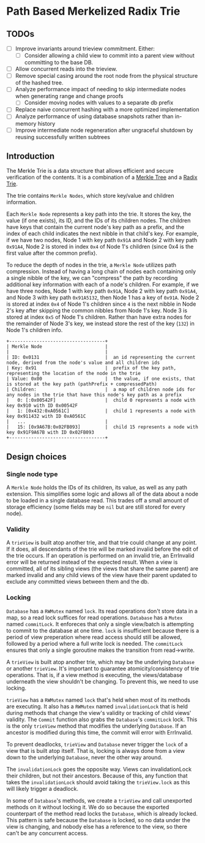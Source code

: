 # Path Based Merkelized Radix Trie

## TODOs

- [ ] Improve invariants around trieview commitment. Either:
  - [ ] Consider allowing a child view to commit into a parent view without committing to the base DB.
- [ ] Allow concurrent reads into the trieview.
- [ ] Remove special casing around the root node from the physical structure of the hashed tree.
- [ ] Analyze performance impact of needing to skip intermediate nodes when generating range and change proofs
  - [ ] Consider moving nodes with values to a separate db prefix
- [ ] Replace naive concurrent hashing with a more optimized implementation
- [ ] Analyze performance of using database snapshots rather than in-memory history
- [ ] Improve intermediate node regeneration after ungraceful shutdown by reusing successfully written subtrees

## Introduction

The Merkle Trie is a data structure that allows efficient and secure verification of the contents. It is a combination of a [Merkle Tree](https://en.wikipedia.org/wiki/Merkle_tree) and a [Radix Trie](https://en.wikipedia.org/wiki/Radix_tree).

The trie contains `Merkle Nodes`, which store key/value and children information.

Each `Merkle Node` represents a key path into the trie. It stores the key, the value (if one exists), its ID, and the IDs of its children nodes. The children have keys that contain the current node's key path as a prefix, and the index of each child indicates the next nibble in that child's key. For example, if we have two nodes, Node 1 with key path `0x91A` and Node 2 with key path `0x91A4`, Node 2 is stored in index `0x4` of Node 1's children (since 0x4 is the first value after the common prefix).

To reduce the depth of nodes in the trie, a `Merkle Node` utilizes path compression. Instead of having a long chain of nodes each containing only a single nibble of the key, we can "compress" the path by recording additional key information with each of a node's children. For example, if we have three nodes, Node 1 with key path `0x91A`, Node 2 with key path `0x91A4`, and Node 3 with key path `0x91A5132`, then Node 1 has a key of `0x91A`. Node 2 is stored at index `0x4` of Node 1's children since `4` is the next nibble in Node 2's key after skipping the common nibbles from Node 1's key. Node 3 is stored at index `0x5` of Node 1's children. Rather than have extra nodes for the remainder of Node 3's key, we instead store the rest of the key (`132`) in Node 1's children info.

```
+-----------------------------------+
| Merkle Node                       | 
|                                   |
| ID: 0x0131                        |  an id representing the current node, derived from the node's value and all children ids
| Key: 0x91                         |  prefix of the key path, representing the location of the node in the trie
| Value: 0x00                       |  the value, if one exists, that is stored at the key path (pathPrefix + compressedPath)
| Children:                         |  a map of children node ids for any nodes in the trie that have this node's key path as a prefix 
|   0: [:0x00542F]                  |  child 0 represents a node with key 0x910 with ID 0x00542F
|   1: [0x432:0xA0561C]             |  child 1 represents a node with key 0x911432 with ID 0xA0561C
|   ...                             |
|   15: [0x9A67B:0x02FB093]         |  child 15 represents a node with key 0x91F9A67B with ID 0x02FB093
+-----------------------------------+ 
```

## Design choices

### Single node type

A `Merkle Node` holds the IDs of its children, its value, as well as any path extension. This simplifies some logic and allows all of the data about a node to be loaded in a single database read. This trades off a small amount of storage efficiency (some fields may be `nil` but are still stored for every node).

### Validity

A `trieView` is built atop another trie, and that trie could change at any point.  If it does, all descendants of the trie will be marked invalid before the edit of the trie occurs.  If an operation is performed on an invalid trie, an ErrInvalid error will be returned instead of the expected result.  When a view is committed, all of its sibling views (the views that share the same parent) are marked invalid and any child views of the view have their parent updated to exclude any committed views between them and the db.

### Locking

`Database` has a `RWMutex` named `lock`. Its read operations don't store data in a map, so a read lock suffices for read operations.
`Database` has a `Mutex` named `commitLock`.  It enforeces that only a single view/batch is attempting to commit to the database at one time.  `lock` is insufficient because there is a period of view preperation where read access should still be allowed, followed by a period where a full write lock is needed.  The `commitLock` ensures that only a single goroutine makes the transition from read->write.

A `trieView` is built atop another trie, which may be the underlying `Database` or another `trieView`.
It's important to guarantee atomicity/consistency of trie operations.
That is, if a view method is executing, the views/database underneath the view shouldn't be changing.
To prevent this, we need to use locking.

`trieView` has a `RWMutex` named `lock` that's held when most of its methods are executing.
It also has a `RWMutex` named `invalidationLock` that is held during methods that change the view's validity or tracking of child views' validity.
The `Commit` function also grabs the `Database`'s `commitLock` lock. This is the only `trieView` method that modifies the underlying `Database`.  If an ancestor is modified during this time, the commit will error with ErrInvalid.

To prevent deadlocks, `trieView` and `Database` never trigger the `lock` of a view that is built atop itself.
That is, locking is always done from a view down to the underlying `Database`, never the other way around.

The `invalidationLock` goes the opposite way.  Views can invalidationLock their children, but not their ancestors. Because of this, any function that takes the `invalidationLock` should avoid taking the `trieView.lock` as this will likely trigger a deadlock.

In some of `Database`'s methods, we create a `trieView` and call unexported methods on it without locking it.
We do so because the exported counterpart of the method read locks the `Database`, which is already locked.
This pattern is safe because the `Database` is locked, so no data under the view is changing, and nobody else has a reference to the view, so there can't be any concurrent access.  